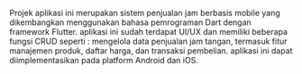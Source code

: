 Projek aplikasi ini merupakan sistem penjualan jam berbasis mobile yang dikembangkan menggunakan bahasa pemrograman Dart dengan framework Flutter. 
aplikasi ini sudah terdapat UI/UX dan memiliki beberapa fungsi CRUD seperti : mengelola data penjualan jam tangan, termasuk fitur manajemen produk, daftar harga, dan transaksi pembelian. 
aplikasi ini dapat diimplementasikan pada platform Android dan iOS.
